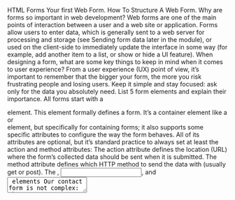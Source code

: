 HTML Forms
Your first Web Form. How To Structure A Web Form.
Why are forms so important in web development?
Web forms are one of the main points of interaction between a user and a web site or application. Forms allow users to enter data, which is generally sent to a web server for processing and storage (see Sending form data later in the module), or used on the client-side to immediately update the interface in some way (for example, add another item to a list, or show or hide a UI feature).
When designing a form, what are some key things to keep in mind when it comes to user experience?
From a user experience (UX) point of view, it’s important to remember that the bigger your form, the more you risk frustrating people and losing users. Keep it simple and stay focused: ask only for the data you absolutely need.
List 5 form elements and explain their importance.
All forms start with a <form> element. This element formally defines a form. It’s a container element like a <section> or <footer> element, but specifically for containing forms; it also supports some specific attributes to configure the way the form behaves. All of its attributes are optional, but it’s standard practice to always set at least the action and method attributes:
The action attribute defines the location (URL) where the form’s collected data should be sent when it is submitted.
The method attribute defines which HTTP method to send the data with (usually get or post).
The <label>, <input>, and <textarea> elements Our contact form is not complex: the data entry portion contains three text fields, each with a corresponding <label>:
The input field for the name is a single-line text field.
The input field for the e-mail is an input of type email: a single-line text field that accepts only e-mail addresses.
The input field for the message is a <textarea>; a multiline text field.
The <button> element allows the user to send, or “submit”, their data once they have filled out the form. This is done by using the <button> element
Learn JS
Introduction To Events.
How would you describe events to a non-technical friend?
Events are the actions that we want the computer to respond to
Events are actions or occurrences that happen in the system you are programming, which the system tells you about so your code can react to them.
When using the addEventListener() method, what 2 arguments will you need to provide?
Inside the addEventListener() function, we specify two parameters:
the name of the event we want to register this handler for
the code that comprises the handler function we want to run in response to it
Describe the event object. Why is the target within the event object useful?
Sometimes, inside an event handler function, you’ll see a parameter specified with a name such as event, evt, or e. This is called the event object, and it is automatically passed to event handlers to provide extra features and information.
The target property of the event object is always a reference to the element the event occurred upon.
What is the difference between event bubbling and event capturing?
When an event is fired on an element that has parent elements (in this case, the <video> has the <div> as a parent), modern browsers run three different phases — the capturing phase, the target phase, and the bubbling phase.
In the capturing phase:
The browser checks to see if the element’s outer-most ancestor (<html>) has a click event handler registered on it for the capturing phase, and runs it if so.
Then it moves on to the next element inside <html> and does the same thing, then the next one, and so on until it reaches the direct parent of the element that was actually clicked.
In the target phase:
The browser checks to see if the target property has an event handler for the click event registered on it, and runs it if so.
Then, if bubbles is true, it propagates the event to the direct parent of the clicked element, then the next one, and so on until it reaches the <html> element. Otherwise, if bubbles is false, it doesn’t propagate the event to any ancestors of the target.
In the bubbling phase, the exact opposite of the capturing phase occurs:
The browser checks to see if the direct parent of the clicked element has a click event handler registered on it for the bubbling phase, and runs it if so.
Then it moves on to the next immediate ancestor element and does the same thing, then the next one, and so on until it reaches the <html> element.
In modern browsers, by default, all event handlers are registered for the bubbling phase. So in our current example, when you click the video, the event bubbles from the <video> element outwards to the <html> element. Along the way:
It finds the click handler on the video element and runs it, so the video first starts playing.
It then finds the click handler on the videoBox element and runs that, so the video is hidden as well.

